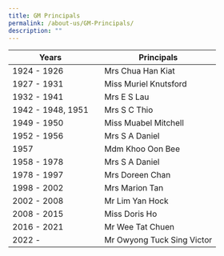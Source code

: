 ```yaml
---
title: GM Principals
permalink: /about-us/GM-Principals/
description: ""
---
```



| Years |  | Principals |
| -------- | -------- | -------- |
| 1924 - 1926    |      | Mrs Chua Han Kiat    |
| 1927 - 1931    |      | Miss Muriel Knutsford    |
| 1932 - 1941    |      | Mrs E S Lau    |
| 1942 - 1948, 1951    |      | Mrs S C Thio  |
| 1949 - 1950    |      | Miss Muabel Mitchell    |
| 1952 - 1956    |      | Mrs S A Daniel   |
| 1957    |      | Mdm Khoo Oon Bee   |
| 1958 - 1978    |      | Mrs S A Daniel    |
| 1978 - 1997    |      | Mrs Doreen Chan    |
| 1998 - 2002    |      | Mrs Marion Tan    |
| 2002 - 2008    |      | Mr Lim Yan Hock    |
| 2008 - 2015    |      | Miss Doris Ho    |
| 2016 - 2021    |      | Mr Wee Tat Chuen    |
| 2022 -     |      | Mr Owyong Tuck Sing Victor    |